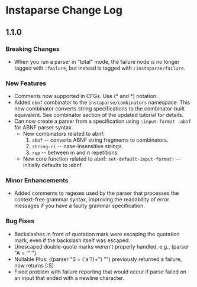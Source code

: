 # Instaparse Change Log

## 1.1.0

### Breaking Changes

* When you run a parser in "total" mode, the failure node is no longer tagged with `:failure`, but instead is tagged with `:instaparse/failure`.

### New Features

* Comments now supported in CFGs.  Use (* and *) notation.
* Added `ebnf` combinator to the `instaparse/combinators` namespace.  This new combinator converts string specifications to the combinator-built equivalent.  See combinator section of the updated tutorial for details.
* Can now create a parser from a specification using `:input-format :abnf` for ABNF parser syntax.
    * New combinators related to abnf:
        1. `abnf` -- converts ABNF string fragments to combinators.
        2. `string-ci` -- case-insensitive strings.
        3. `rep` -- between m and n repetitions.
    * New core function related to abnf:
        `set-default-input-format!` -- initially defaults to :ebnf

### Minor Enhancements

* Added comments to regexes used by the parser that processes the context-free grammar syntax, improving the readability of error messages if you have a faulty grammar specification.

### Bug Fixes

* Backslashes in front of quotation mark were escaping the quotation mark, even if the backslash itself was escaped.
* Unescaped double-quote marks weren't properly handled, e.g., (parser "A = '\"'").
* Nullable Plus: ((parser "S = ('a'?)+") "") previously returned a failure, now returns [:S]
* Fixed problem with failure reporting that would occur if parse failed on an input that ended with a newline character.
